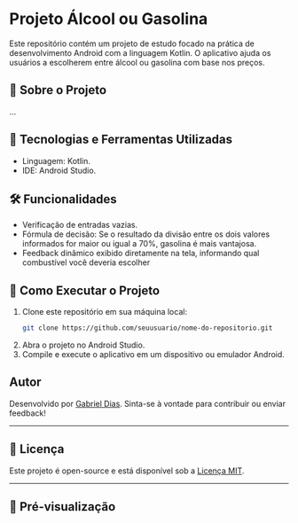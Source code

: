 # Projeto Álcool ou Gasolina

Este repositório contém um projeto de estudo focado na prática de desenvolvimento Android com a linguagem Kotlin. O aplicativo ajuda os usuários a escolherem entre álcool
ou gasolina com base nos preços.

## 📱 Sobre o Projeto
...

## 🚀 Tecnologias e Ferramentas Utilizadas
- Linguagem: Kotlin.
- IDE: Android Studio.

## 🛠️ Funcionalidades
- Verificação de entradas vazias.
- Fórmula de decisão: Se o resultado da divisão entre os dois valores informados for maior ou igual a 70%, gasolina é mais vantajosa.
- Feedback dinâmico exibido diretamente na tela, informando qual combustível você deveria escolher


## 🔧 Como Executar o Projeto
1. Clone este repositório em sua máquina local:
   ```bash
   git clone https://github.com/seuusuario/nome-do-repositorio.git
   ```
2. Abra o projeto no Android Studio.
3. Compile e execute o aplicativo em um dispositivo ou emulador Android.


## Autor
Desenvolvido por [Gabriel Dias](https://github.com/diasoficial). Sinta-se à vontade para contribuir ou enviar feedback!

---

## 📜 Licença
Este projeto é open-source e está disponível sob a [Licença MIT](./LICENSE).

---

## 📸 Pré-visualização
